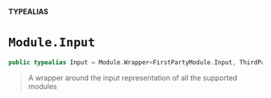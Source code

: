 **TYPEALIAS**

# `Module.Input`

```swift
public typealias Input = Module.Wrapper<FirstPartyModule.Input, ThirdPartyModule.Input>
```

> A wrapper around the input representation of all the supported modules